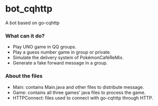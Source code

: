 # bot_cqhttp

A bot based on go-cqhttp

### What can it do?

- Play UNO game in QQ groups.
- Play a guess number game in group or private.
- Simulate the delivery system of PokémonCaféReMix.
- Generate a fake forward message in a group.

### About the files

- Main: contains Main.java and other files to distribute message.
- Game: contains all three games' java files to process the game.
- HTTPConnect: files used to connect with go-cqhttp through HTTP.